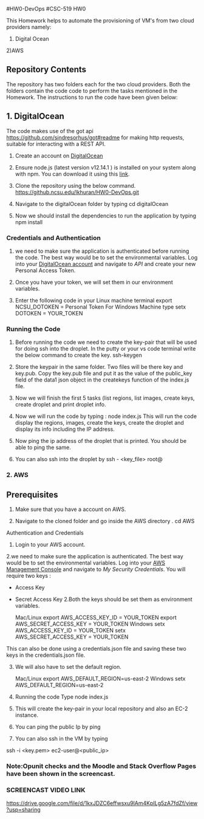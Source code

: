 #HW0-DevOps
#CSC-519 HW0

This Homework helps to automate the provisioning of VM's from two cloud providers namely:
1) Digital Ocean

2)AWS

## Repository Contents

The repository has two folders each for the two cloud providers. Both the folders contain the code code to perform the tasks mentioned in the Homework. The instructions to run the code have been given below:


## 1. DigitalOcean

The code makes use of the got api https://github.com/sindresorhus/got#readme for making http requests, suitable for interacting with a REST API.

1. Create an account on [DigitalOcean](https://www.digitalocean.com/)
2. Ensure node.js (latest version v12.14.1 ) is installed on your system along with npm. You can download it using this [link](https://nodejs.org/en/download/).
3. Clone the repository using the below command.
https://github.ncsu.edu/lkhuran/HW0-DevOps.git

4. Navigate to the digitalOcean folder by typing
    cd digitalOcean
5. Now we should install the dependencies to run the application by typing
    npm install

### Credentials and Authentication
1.  we need to make sure the application is authenticated before running the code. The best way would be to set the environmental variables. Log into your [DigitalOcean account](https://cloud.digitalocean.com/login) and navigate to *API* and create your new Personal Access Token. 

2. Once you have your token, we will set them in our environment variables.
3. Enter the following code in your Linux machine terminal
    export NCSU_DOTOKEN = Personal Token
   For Windows Machine type setx DOTOKEN = YOUR_TOKEN

### Running the Code

1. Before running the code we need to create the key-pair that will be used for doing ssh into the droplet. In the putty or your vs code terminal write the below command to create the key.
 ssh-keygen

2. Store the keypair in the same folder. Two files will be there key and key.pub. Copy the key.pub file and put it as the value of the public_key field of the data1 json object in the createkeys function of the index.js file.

3. Now we will finish the first 5 tasks (list regions, list images, create keys, create droplet and print droplet info.

4. Now we will run the code by typing :
    node index.js
    This will run the code display the regions, images, create the keys, create the droplet and display its info including the IP address.

5. Now ping the ip address of the droplet that is printed. You should be able to ping the same.

6. You can also ssh into the droplet by 
    ssh - <key_file> root@ <IP>





### 2. AWS

## Prerequisites
1. Make sure that you have a account on AWS.

2. Navigate to the cloned folder and go inside the AWS directory .
    cd AWS

Authentication and Credentials
1. Login to your AWS account.

2.we need to make sure the application is authenticated. The best way would be to set the environmental variables. Log into your [AWS Management Console](https://console.aws.amazon.com/) and navigate to *My Security Credentials*. You will require two keys : 
* Access Key
* Secret Access Key
2.Both the  keys should be set them as environment variables.
    
    Mac/Linux
    export AWS_ACCESS_KEY_ID = YOUR_TOKEN
    export AWS_SECRET_ACCESS_KEY = YOUR_TOKEN
    Windows
    setx AWS_ACCESS_KEY_ID = YOUR_TOKEN
    setx AWS_SECRET_ACCESS_KEY = YOUR_TOKEN

This can also be done using a credentials.json file and saving these two keys in the credentials.json file.

3. We will also have to set the default region.
    
    Mac/Linux
    export AWS_DEFAULT_REGION=us-east-2
    Windows
    setx AWS_DEFAULT_REGION=us-east-2

4. Running the code 
    Type node index.js

5. This will create the key-pair in your local repository and also an EC-2 instance.

6. You can ping the public Ip by ping <IP>

7. You can also ssh in the VM by typing 

ssh -i <key.pem> ec2-user@<public_ip>


### Note:Opunit checks and the Moodle and Stack Overflow Pages have been shown in the screencast.

### SCREENCAST VIDEO LINK 

https://drive.google.com/file/d/1kxJDZC6effwsxu9lAm4KpILg5zA7fdZf/view?usp=sharing
